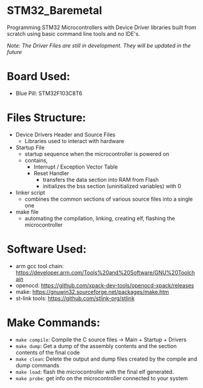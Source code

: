 # STM32_Baremetal
Programming STM32 Microcontrollers with Device Driver libraries built from scratch using basic command line tools and no IDE's.

_Note: The Driver Files are still in development. They will be updated in the future_

# Board Used:
- Blue Pill: STM32F103C8T6

# Files Structure:
- Device Drivers Header and Source Files
  - Libraries used to interact with hardware
- Startup File
  - startup sequence when the microcontroller is powered on
  - contains,
    - Interrupt / Exception Vector Table
    - Reset Handler
      - transfers the data section into RAM from Flash
      - initializes the bss section (uninitialized variables) with 0
- linker script
  - combines the common sections of various source files into a single one
- make file
  - automating the compilation, linking, creating elf, flashing the microcontroller


# Software Used:
- arm gcc tool chain: https://developer.arm.com/Tools%20and%20Software/GNU%20Toolchain
- openocd: https://github.com/xpack-dev-tools/openocd-xpack/releases
- make: https://gnuwin32.sourceforge.net/packages/make.htm
- st-link tools: https://github.com/stlink-org/stlink


# Make Commands:
- `make compile`: Compile the C source files -> Main + Startup + Drivers
- `make dump`: Get a dump of the assembly contents and the section contents of the final code
- `make clean`: Delete the output and dump files created by the compile and dump commands
- `make load`: flash the microcontroller with the final elf generated.
- `make probe`: get info on the microcontroller connected to your system
